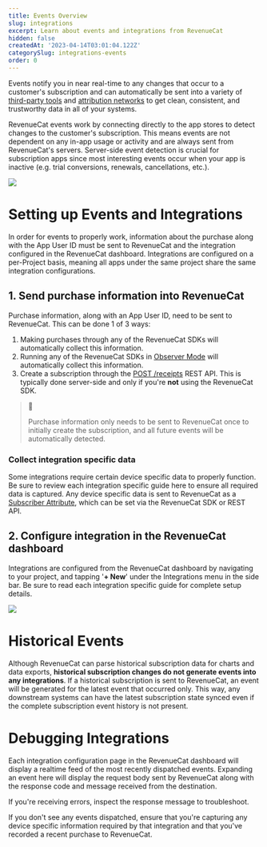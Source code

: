 ```yaml
---
title: Events Overview
slug: integrations
excerpt: Learn about events and integrations from RevenueCat
hidden: false
createdAt: '2023-04-14T03:01:04.122Z'
categorySlug: integrations-events
order: 0
---
```

Events notify you in near real-time to any changes that occur to a customer's subscription and can automatically be sent into a variety of [third-party tools](doc:/third-party-integrations) and [attribution networks](doc:attribution) to get clean, consistent, and trustworthy data in all of your systems.

RevenueCat events work by connecting directly to the app stores to detect changes to the customer's subscription. This means events are not dependent on any in-app usage or activity and are always sent from RevenueCat's servers. Server-side event detection is crucial for subscription apps since most interesting events occur when your app is inactive (e.g. trial conversions, renewals, cancellations, etc.).  

![](https://files.readme.io/647d2a5-Screenshot_2023-04-12_at_10.45.13_AM.png)

# Setting up Events and Integrations

In order for events to properly work,  information about the purchase along with the App User ID must be sent to RevenueCat and the integration configured in the RevenueCat dashboard. Integrations are configured on a per-Project basis, meaning all apps under the same project share the same integration configurations.

## 1. Send purchase information into RevenueCat

Purchase information, along with an App User ID, need to be sent to RevenueCat. This can be done 1 of 3 ways:

1. Making purchases through any of the RevenueCat SDKs will automatically collect this information.
2. Running any of the RevenueCat SDKs in [Observer Mode](doc:observer-mode#option-2-client-side) will automatically collect this information.
3. Create a subscription through the [POST /receipts](https://www.revenuecat.com/reference/receipts) REST API. This is typically done server-side and only if you're **not** using the RevenueCat SDK.

> 📘 
> 
> Purchase information only needs to be sent to RevenueCat once to initially create the subscription, and all future events will be automatically detected.

### Collect integration specific data

Some integrations require certain device specific data to properly function. Be sure to review each integration specific guide here to ensure all required data is captured. Any device specific data is sent to RevenueCat as a [Subscriber Attribute](subscriber-attributes), which can be set via the RevenueCat SDK or REST API.

## 2. Configure integration in the RevenueCat dashboard

Integrations are configured from the RevenueCat dashboard by navigating to your project, and tapping '**+ New**' under the Integrations menu in the side bar. Be sure to read each integration specific guide for complete setup details.

![](https://files.readme.io/4c8b15e-Screenshot_2023-04-12_at_2.01.00_PM.png)

# Historical Events

Although RevenueCat can parse historical subscription data for charts and data exports, **historical subscription changes do not generate events into any integrations**. If a historical subscription is sent to RevenueCat, an event will be generated for the latest event that occurred only. This way, any downstream systems can have the latest subscription state synced even if the complete subscription event history is not present. 

# Debugging Integrations

Each integration configuration page in the RevenueCat dashboard will display a realtime feed of the most recently dispatched events. Expanding an event here will display the request body sent by RevenueCat along with the response code and message received from the destination.

If you're receiving errors, inspect the response message to troubleshoot.

If you don't see any events dispatched, ensure that you're capturing any device specific information required by that integration and that you've recorded a recent purchase to RevenueCat.